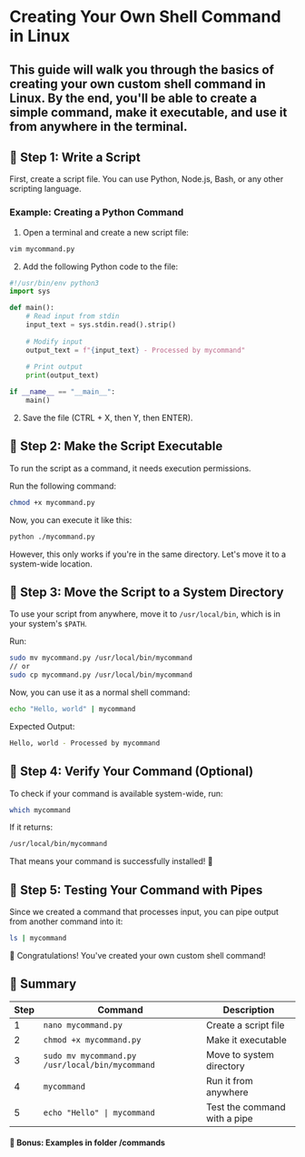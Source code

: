 # Creating Your Own Shell Command in Linux

This guide will walk you through the basics of creating your own custom shell command in Linux. By the end, you'll be able to create a simple command, make it executable, and use it from anywhere in the terminal.
---
## 📌 Step 1: Write a Script
First, create a script file. You can use Python, Node.js, Bash, or any other scripting language.

### Example: Creating a Python Command
1. Open a terminal and create a new script file:
```sh
vim mycommand.py
```
2. Add the following Python code to the file:
```python
#!/usr/bin/env python3
import sys

def main():
    # Read input from stdin
    input_text = sys.stdin.read().strip()
    
    # Modify input
    output_text = f"{input_text} - Processed by mycommand"
    
    # Print output
    print(output_text)

if __name__ == "__main__":
    main()
```
2. Save the file (CTRL + X, then Y, then ENTER).
## 📌 Step 2: Make the Script Executable
To run the script as a command, it needs execution permissions.

Run the following command:

```sh
chmod +x mycommand.py
```
Now, you can execute it like this:

```sh
python ./mycommand.py
```
However, this only works if you're in the same directory. Let's move it to a system-wide location.

## 📌 Step 3: Move the Script to a System Directory
To use your script from anywhere, move it to `/usr/local/bin`, which is in your system's `$PATH`.

Run:

```sh
sudo mv mycommand.py /usr/local/bin/mycommand
// or
sudo cp mycommand.py /usr/local/bin/mycommand
```
Now, you can use it as a normal shell command:

```sh
echo "Hello, world" | mycommand
```
Expected Output:

```sh
Hello, world - Processed by mycommand
```
## 📌 Step 4: Verify Your Command (Optional)
To check if your command is available system-wide, run:

```sh
which mycommand
```
If it returns:
```sh
/usr/local/bin/mycommand
```
That means your command is successfully installed! 🚀

## 📌 Step 5: Testing Your Command with Pipes
Since we created a command that processes input, you can pipe output from another command into it:

```sh
ls | mycommand
```
🎉 Congratulations! You've created your own custom shell command!

## 🎯 Summary

| Step | Command                                           | Description                      |
|------|---------------------------------------------------|----------------------------------|
| 1    | `nano mycommand.py`                               | Create a script file             |
| 2    | `chmod +x mycommand.py`                           | Make it executable               |
| 3    | `sudo mv mycommand.py /usr/local/bin/mycommand`   | Move to system directory         |
| 4    | `mycommand`                                       | Run it from anywhere             |
| 5    | `echo "Hello" \| mycommand`                        | Test the command with a pipe     |


#### 🎯 Bonus: Examples in folder /commands